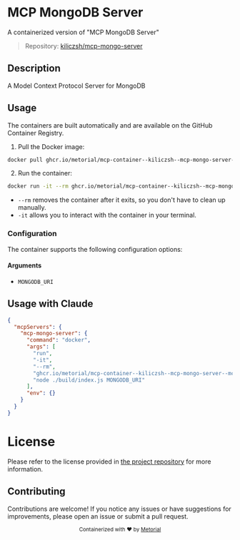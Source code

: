 
# MCP MongoDB Server

A containerized version of "MCP MongoDB Server"

> Repository: [kiliczsh/mcp-mongo-server](https://github.com/kiliczsh/mcp-mongo-server)

## Description

A Model Context Protocol Server for MongoDB


## Usage

The containers are built automatically and are available on the GitHub Container Registry.

1. Pull the Docker image:

```bash
docker pull ghcr.io/metorial/mcp-container--kiliczsh--mcp-mongo-server--mcp-mongo-server
```

2. Run the container:

```bash
docker run -it --rm ghcr.io/metorial/mcp-container--kiliczsh--mcp-mongo-server--mcp-mongo-server MONGODB_URI
```

- `--rm` removes the container after it exits, so you don't have to clean up manually.
- `-it` allows you to interact with the container in your terminal.


### Configuration

The container supports the following configuration options:


#### Arguments

- `MONGODB_URI`






## Usage with Claude

```json
{
  "mcpServers": {
    "mcp-mongo-server": {
      "command": "docker",
      "args": [
        "run",
        "-it",
        "--rm",
        "ghcr.io/metorial/mcp-container--kiliczsh--mcp-mongo-server--mcp-mongo-server",
        "node ./build/index.js MONGODB_URI"
      ],
      "env": {}
    }
  }
}
```

# License

Please refer to the license provided in [the project repository](https://github.com/kiliczsh/mcp-mongo-server) for more information.

## Contributing

Contributions are welcome! If you notice any issues or have suggestions for improvements, please open an issue or submit a pull request.

<div align="center">
  <sub>Containerized with ❤️ by <a href="https://metorial.com">Metorial</a></sub>
</div>
  